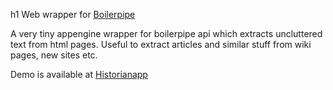 
h1  Web wrapper for [Boilerpipe](https://code.google.com/p/boilerpipe/) 

 
 A very tiny appengine wrapper for boilerpipe api which extracts uncluttered text from html pages. Useful to extract articles and similar stuff from wiki pages, new sites etc. 
 
 
 Demo is available at [Historianapp](https://historianapp.appspot.com/boilerpipe)
 
 
 
